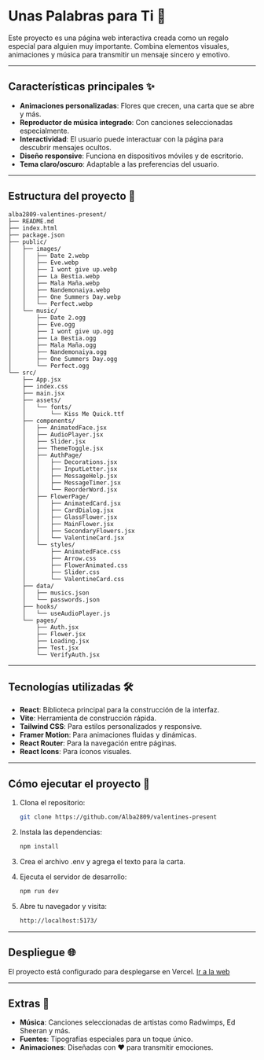 # Unas Palabras para Ti 🌹

Este proyecto es una página web interactiva creada como un regalo especial para alguien muy importante. Combina elementos visuales, animaciones y música para transmitir un mensaje sincero y emotivo.

---

## Características principales ✨

- **Animaciones personalizadas**: Flores que crecen, una carta que se abre y más.
- **Reproductor de música integrado**: Con canciones seleccionadas especialmente.
- **Interactividad**: El usuario puede interactuar con la página para descubrir mensajes ocultos.
- **Diseño responsive**: Funciona en dispositivos móviles y de escritorio.
- **Tema claro/oscuro**: Adaptable a las preferencias del usuario.

---

## Estructura del proyecto 📂

```plaintext
alba2809-valentines-present/
├── README.md
├── index.html
├── package.json
├── public/
│   ├── images/
│   │   ├── Date 2.webp
│   │   ├── Eve.webp
│   │   ├── I wont give up.webp
│   │   ├── La Bestia.webp
│   │   ├── Mala Maña.webp
│   │   ├── Nandemonaiya.webp
│   │   ├── One Summers Day.webp
│   │   └── Perfect.webp
│   └── music/
│       ├── Date 2.ogg
│       ├── Eve.ogg
│       ├── I wont give up.ogg
│       ├── La Bestia.ogg
│       ├── Mala Maña.ogg
│       ├── Nandemonaiya.ogg
│       ├── One Summers Day.ogg
│       └── Perfect.ogg
└── src/
    ├── App.jsx
    ├── index.css
    ├── main.jsx
    ├── assets/
    │   └── fonts/
    │       └── Kiss Me Quick.ttf
    ├── components/
    │   ├── AnimatedFace.jsx
    │   ├── AudioPlayer.jsx
    │   ├── Slider.jsx
    │   ├── ThemeToggle.jsx
    │   ├── AuthPage/
    │   │   ├── Decorations.jsx
    │   │   ├── InputLetter.jsx
    │   │   ├── MessageHelp.jsx
    │   │   ├── MessageTimer.jsx
    │   │   └── ReorderWord.jsx
    │   ├── FlowerPage/
    │   │   ├── AnimatedCard.jsx
    │   │   ├── CardDialog.jsx
    │   │   ├── GlassFlower.jsx
    │   │   ├── MainFlower.jsx
    │   │   ├── SecondaryFlowers.jsx
    │   │   └── ValentineCard.jsx
    │   └── styles/
    │       ├── AnimatedFace.css
    │       ├── Arrow.css
    │       ├── FlowerAnimated.css
    │       ├── Slider.css
    │       └── ValentineCard.css
    ├── data/
    │   ├── musics.json
    │   └── passwords.json
    ├── hooks/
    │   └── useAudioPlayer.js
    └── pages/
        ├── Auth.jsx
        ├── Flower.jsx
        ├── Loading.jsx
        ├── Test.jsx
        └── VerifyAuth.jsx
  ```

---

## Tecnologías utilizadas 🛠️

- **React**: Biblioteca principal para la construcción de la interfaz.
- **Vite**: Herramienta de construcción rápida.
- **Tailwind CSS**: Para estilos personalizados y responsive.
- **Framer Motion**: Para animaciones fluidas y dinámicas.
- **React Router**: Para la navegación entre páginas.
- **React Icons**: Para íconos visuales.

---

## Cómo ejecutar el proyecto 🚀

1. Clona el repositorio:
   ```bash
   git clone https://github.com/Alba2809/valentines-present
   ```
   
2. Instala las dependencias:
   ```bash
   npm install
   ```
      
3. Crea el archivo .env y agrega el texto para la carta.
   
4. Ejecuta el servidor de desarrollo:
   ```bash
   npm run dev
   ```
   
5. Abre tu navegador y visita:
   ```bash
   http://localhost:5173/
   ```

---

## Despliegue 🌐

El proyecto está configurado para desplegarse en Vercel. [Ir a la web](https://a-present-for-you.vercel.app/)

---

## Extras 🙌

- **Música**: Canciones seleccionadas de artistas como Radwimps, Ed Sheeran y más.
- **Fuentes**: Tipografías especiales para un toque único.
- **Animaciones**: Diseñadas con ❤️ para transmitir emociones.

